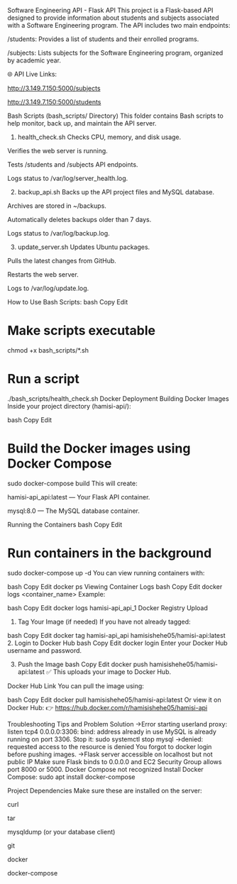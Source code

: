 Software Engineering API - Flask API
This project is a Flask-based API designed to provide information about students and subjects associated with a Software Engineering program. The API includes two main endpoints:

/students: Provides a list of students and their enrolled programs.

/subjects: Lists subjects for the Software Engineering program, organized by academic year.

🌐 API Live Links:

http://3.149.7.150:5000/subjects

http://3.149.7.150:5000/students

Bash Scripts (bash_scripts/ Directory)
This folder contains Bash scripts to help monitor, back up, and maintain the API server.

1. health_check.sh
Checks CPU, memory, and disk usage.

Verifies the web server is running.

Tests /students and /subjects API endpoints.

Logs status to /var/log/server_health.log.

2. backup_api.sh
Backs up the API project files and MySQL database.

Archives are stored in ~/backups.

Automatically deletes backups older than 7 days.

Logs status to /var/log/backup.log.

3. update_server.sh
Updates Ubuntu packages.

Pulls the latest changes from GitHub.

Restarts the web server.

Logs to /var/log/update.log.

How to Use Bash Scripts:
bash
Copy
Edit
# Make scripts executable
chmod +x bash_scripts/*.sh

# Run a script
./bash_scripts/health_check.sh
Docker Deployment
Building Docker Images
Inside your project directory (hamisi-api/):

bash
Copy
Edit
# Build the Docker images using Docker Compose
sudo docker-compose build
This will create:

hamisi-api_api:latest — Your Flask API container.

mysql:8.0 — The MySQL database container.

Running the Containers
bash
Copy
Edit
# Run containers in the background
sudo docker-compose up -d
You can view running containers with:

bash
Copy
Edit
docker ps
Viewing Container Logs
bash
Copy
Edit
docker logs <container_name>
Example:

bash
Copy
Edit
docker logs hamisi-api_api_1
Docker Registry Upload
1. Tag Your Image (if needed)
If you have not already tagged:

bash
Copy
Edit
docker tag hamisi-api_api hamisishehe05/hamisi-api:latest
2. Login to Docker Hub
bash
Copy
Edit
docker login
Enter your Docker Hub username and password.

3. Push the Image
bash
Copy
Edit
docker push hamisishehe05/hamisi-api:latest
✅ This uploads your image to Docker Hub.

Docker Hub Link
You can pull the image using:

bash
Copy
Edit
docker pull hamisishehe05/hamisi-api:latest
Or view it on Docker Hub:
👉 https://hub.docker.com/r/hamisishehe05/hamisi-api




Troubleshooting Tips and Problem	Solution
->Error starting userland proxy: listen tcp4 0.0.0.0:3306: bind: address already in use	MySQL is already running on port 3306. Stop it: sudo systemctl stop mysql
->denied: requested access to the resource is denied	You forgot to docker login before pushing images.
->Flask server accessible on localhost but not public IP	Make sure Flask binds to 0.0.0.0 and EC2 Security Group allows port 8000 or 5000.
Docker Compose not recognized	Install Docker Compose: sudo apt install docker-compose


Project Dependencies
Make sure these are installed on the server:

curl

tar

mysqldump (or your database client)

git

docker

docker-compose
